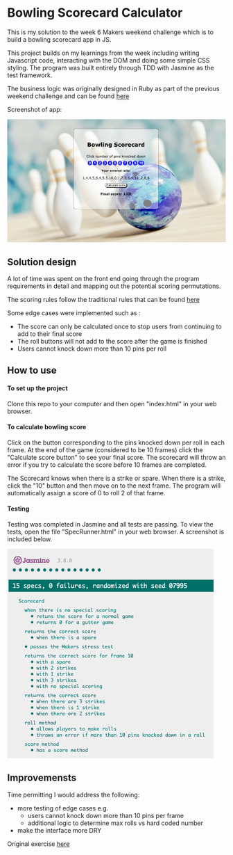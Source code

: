 # Bowling Scorecard Calculator

This is my solution to the week 6 Makers weekend challenge which is to build a bowling scorecard app in JS. 

This project builds on my learnings from the week including writing Javascript code, interacting with the DOM and doing some simple CSS styling. The program was built entirely through TDD with Jasmine as the test framework.

The business logic was originally designed in Ruby as part of the previous weekend challenge and can be found [here](https://github.com/ArifEbrahim/bowling-challenge-ruby)

Screenshot of app:

![screenshot](./images/screen.png)

## Solution design

A lot of time was spent on the front end going through the program requirements in detail and mapping out the potential scoring permutations.

The scoring rules follow the traditional rules that can be found [here](https://en.wikipedia.org/wiki/Ten-pin_bowling#Traditional_scoring)

Some edge cases were implemented such as :
- The score can only be calculated once to stop users from continuing to add to their final score
- The roll buttons will not add to the score after the game is finished
- Users cannot knock down more than 10 pins per roll

## How to use

#### To set up the project

Clone this repo to your computer and then open "index.html" in your web browser.

#### To calculate bowling score

Click on the button corresponding to the pins knocked down per roll in each frame. At the end of the game (considered to be 10 frames) click the "Calculate score button" to see your final score. The scorecard will throw an error if you try to calculate the score before 10 frames are completed.

The Scorecard knows when there is a strike or spare. When there is a strike, click the "10" button and then move on to the next frame. The program will automatically assign a score of 0 to roll 2 of that frame.

#### Testing

Testing was completed in Jasmine and all tests are passing. To view the tests, open the file "SpecRunner.html" in your web browser. A screenshot is included below.

![tests](./images/test.png)

## Improvemensts

Time permitting I would address the following:
- more testing of edge cases e.g.
  - users cannot knock down more than 10 pins per frame
  - additional logic to determine max rolls vs hard coded number
- make the interface more DRY

Original exercise [here](https://github.com/makersacademy/bowling-challenge)